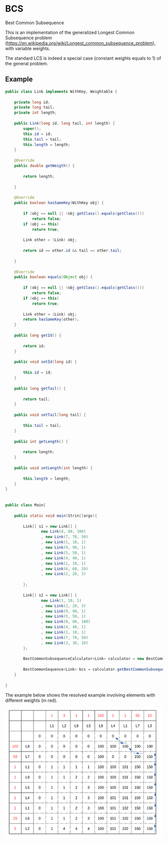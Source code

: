 # BCS
Best Common Subsequence


This is an implementation of the generalized Longest Common Subsequence problem (https://en.wikipedia.org/wiki/Longest_common_subsequence_problem), with variable weights.

The standard LCS is indeed a special case (constant weights equals to 1) of the general problem.


## Example

```java
public class Link implements WithKey, Weightable {

    private long id;
    private long tail;
    private int length;
    
    public Link(long id, long tail, int length) {
        super();
        this.id = id;
        this.tail = tail;
        this.length = length;
    }

    @Override
    public double getWeigth() {

        return length;
        
    }

    @Override
    public boolean hasSameKey(WithKey obj) {

        if (obj == null || !obj.getClass().equals(getClass()))
            return false;
        if (obj == this)
            return true;
        
        Link other = (Link) obj;
        
        return id == other.id && tail == other.tail;
        
    }
    
    @Override
    public boolean equals(Object obj) {

        if (obj == null || !obj.getClass().equals(getClass()))
            return false;
        if (obj == this)
            return true;

        Link other = (Link) obj;
        return hasSameKey(other);
    }

    public long getId() {
    
        return id;
    }

    public void setId(long id) {
    
        this.id = id;
    }
    
    public long getTail() {
    
        return tail;
    }
    
    public void setTail(long tail) {
    
        this.tail = tail;
    }
    
    public int getLength() {
    
        return length;
    }
    
    public void setLength(int length) {
    
        this.length = length;
    }   
}


public class Main{

    public static void main(Strin[]args){
    
        Link[] s1 = new Link[] {
                new Link(8, 80, 100)
                , new Link(7, 70, 50)
                , new Link(1, 10, 1)
                , new Link(9, 90, 1)
                , new Link(5, 50, 1)
                , new Link(4, 40, 1)
                , new Link(1, 10, 1)
                , new Link(6, 60, 20)
                , new Link(2, 20, 3)
                
        };
        
        Link[] s2 = new Link[] {
                new Link(1, 10, 1)
                , new Link(2, 20, 3)
                , new Link(9, 90, 1)
                , new Link(5, 50, 1)
                , new Link(8, 80, 100)
                , new Link(4, 40, 1)
                , new Link(1, 10, 1)
                , new Link(7, 70, 50)
                , new Link(3, 30, 10)
        };
        
        BestCommonSubsequenceCalculator<Link> calculator = new BestCommonSubsequenceCalculator<>();
        
        BestCommonSequence<Link> bcs = calculator.getBestCommonSubsequence(s1, s2);
    }

}


```





The example below shows the resolved example involving elements with different weights (in red).

![Alt text](bcs.png?raw=true "Title")
